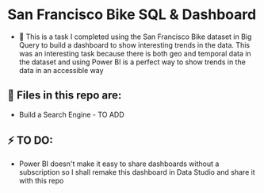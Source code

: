 # San Francisco Bike SQL & Dashboard 

- 💬 This is a task I completed using the San Francisco Bike dataset in Big Query to build a dashboard to show interesting trends in the data. This was an interesting task because there is both geo and temporal data in the dataset and using Power BI is a perfect way to show trends in the data in an accessible way

## 💾 Files in this repo are:
- Build a Search Engine - TO ADD

## ⚡ TO DO:
- Power BI doesn't make it easy to share dashboards without a subscription so I shall remake this dashboard in Data Studio and share it with this repo
